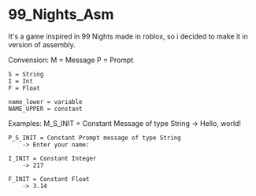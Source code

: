 # 99_Nights_Asm
It's a game inspired in 99 Nights made in roblox, so i decided to make it in version of assembly.

Convension:
    M = Message
    P = Prompt

    S = String
    I = Int
    F = Float

    name_lower = variable
    NAME_UPPER = constant

Examples:
    M_S_INIT = Constant Message of type String
        -> Hello, world!

    P_S_INIT = Constant Prompt message of type String 
        -> Enter your name:

    I_INIT = Constant Integer 
        -> 217

    F_INIT = Constant Float
        -> 3.14
